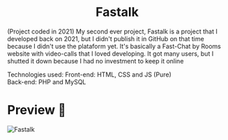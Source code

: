 <h1 align="center">Fastalk</h1>

(Project coded in 2021) My second ever project, Fastalk is a project that I developed back on 2021, but I didn't publish it in GitHub on that time because I didn't use the plataform yet. It's basically a Fast-Chat by Rooms website with video-calls that I loved developing. It got many users, but I shutted it down because I had no investment to keep it online

Technologies used:
Front-end: HTML, CSS and JS (Pure) <br>
Back-end: PHP and MySQL

# Preview 📸
![Fastalk](https://user-images.githubusercontent.com/59806140/170883506-cd83e6b7-abef-47bf-80d0-5c43ff15ae9d.png)

